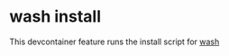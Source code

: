 # wash install

This devcontainer feature runs the install script for [wash](https://github.com/wasmCloud/wash)